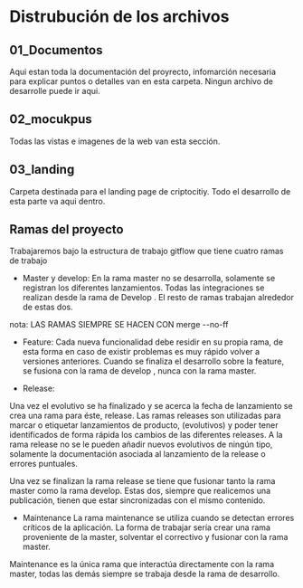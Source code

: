 # Distrubución de los archivos

## 01_Documentos

Aqui estan toda la documentación del proyrecto, infomarción necesaria para explicar puntos o detalles van en esta carpeta. Ningun archivo de desarrolle puede ir aqui.

## 02_mocukpus

Todas las vistas e imagenes de la web van esta sección.

## 03_landing

Carpeta destinada para el landing page de criptocitiy. Todo el desarrollo de esta parte va aqui dentro.

## Ramas del proyecto

Trabajaremos bajo la estructura de trabajo gitflow que tiene cuatro ramas de trabajo

- Master y develop:
En la rama master no se desarrolla, solamente se registran los diferentes lanzamientos. Todas las integraciones se realizan desde la rama de Develop . El resto de ramas trabajan alrededor de estas dos.

nota: LAS RAMAS SIEMPRE SE HACEN CON merge --no-ff

- Feature:
Cada nueva funcionalidad debe residir en su propia rama, de esta forma en caso de existir problemas es muy rápido volver a versiones anteriores. Cuando se finaliza el desarrollo sobre la feature, se fusiona con la rama de develop , nunca con la rama master.

- Release:

Una vez el evolutivo se ha finalizado y se acerca la fecha de lanzamiento se crea una rama para éste, release. Las ramas releases son utilizadas para marcar o etiquetar lanzamientos de producto, (evolutivos) y poder tener identificados de forma rápida los cambios de las diferentes releases. A la rama release no se le pueden añadir nuevos evolutivos de ningún tipo, solamente la documentación asociada al lanzamiento de la release o errores puntuales.

Una vez se finalizan la rama release se tiene que fusionar tanto la rama master como la rama develop. Estas dos, siempre que realicemos una publicación, tienen que estar sincronizadas con el mismo contenido.

- Maintenance
La rama maintenance se utiliza cuando se detectan errores críticos de la aplicación. La forma de trabajar sería crear una rama proveniente de la master, solventar el correctivo y fusionar con la rama master.

Maintenance es la única rama que interactúa directamente con la rama master, todas las demás siempre se trabaja desde la rama de desarrollo.

